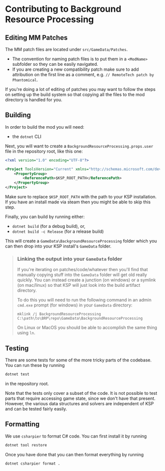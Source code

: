 # Contributing to Background Resource Processing

## Editing MM Patches
The MM patch files are located under `src/GameData/Patches`.
- The convention for naming patch files is to put them in a `<ModName>`
  subfolder so they can be easily navigated.
- If you are creating a new compatibility patch make sure to add attribution
  on the first line as a comment, e.g. `// RemoteTech patch by Phantomical`.

If you're doing a lot of editing of patches you may want to follow the steps
on setting up the build system so that copying all the files to the mod
directory is handled for you.

## Building
In order to build the mod you will need:
- the `dotnet` CLI

Next, you will want to create a `BackgroundResourceProcessing.props.user` file
in the repository root, like this one:
```xml
<?xml version="1.0" encoding="UTF-8"?>

<Project ToolsVersion="Current" xmlns="http://schemas.microsoft.com/developer/msbuild/2003">
    <PropertyGroup>
        <ReferencePath>$KSP_ROOT_PATH</ReferencePath>
    </PropertyGroup>
</Project>
```

Make sure to replace `$KSP_ROOT_PATH` with the path to your KSP installation.
If you have an install made via steam then you might be able to skip this step.

Finally, you can build by running either:
- `dotnet build` (for a debug build), or,
- `dotnet build -c Release` (for a release build)

This will create a `GameData\BackgroundResourceProcessing` folder which you
can then drop into your KSP install's `GameData` folder.

> ### Linking the output into your `GameData` folder
> If you're iterating on patches/code/whatever then you'll find that manually
> copying stuff into the `GameData` folder will get old really quickly. You can
> instead create a junction (on windows) or a symlink (on mac/linux) so that
> KSP will just look into the build artifact directory.
>
> To do this you will need to run the following command in an admin `cmd.exe`
> prompt (for windows) in your `GameData` directory:
> ```batch
> mklink /j BackgroundResourceProcessing C:\path\to\BRP\repo\GameData\BackgroundResourceProcessing
> ```
>
> On Linux or MacOS you should be able to accomplish the same thing using `ln`.

## Testing
There are some tests for some of the more tricky parts of the codebase.
You can run these by running
```sh
dotnet test
```
in the repository root.

Note that the tests only cover a subset of the code. It is not possible to test
parts that require accessing game state, since we don't have that present.
However, the various data structures and solvers are independent of KSP and can
be tested fairly easily.

## Formatting
We use `csharpier` to format C# code. You can first install it by running
```sh
dotnet tool restore
```

Once you have done that you can then format everything by running
```sh
dotnet csharpier format .
```
